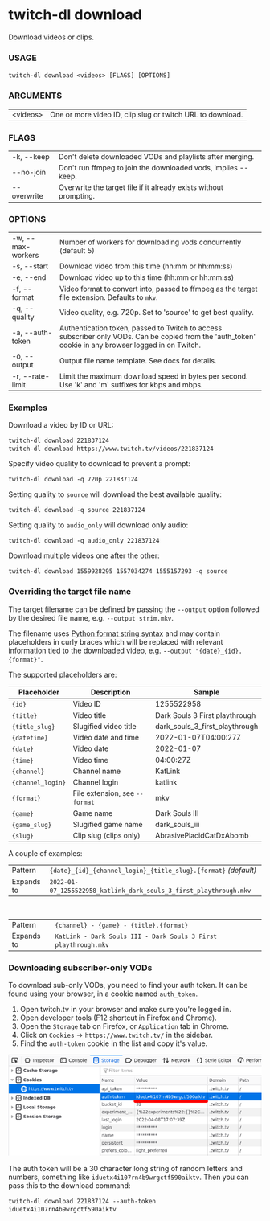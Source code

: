 <!-- ------------------- generated docs start ------------------- -->
# twitch-dl download

Download videos or clips.

### USAGE

```
twitch-dl download <videos> [FLAGS] [OPTIONS]
```

### ARGUMENTS

<table>
<tbody>
<tr>
    <td class="code">&lt;videos&gt;</td>
    <td>One or more video ID, clip slug or twitch URL to download.</td>
</tr>
</tbody>
</table>

### FLAGS

<table>
<tbody>
<tr>
    <td class="code">-k, --keep</td>
    <td>Don&#x27;t delete downloaded VODs and playlists after merging.</td>
</tr>

<tr>
    <td class="code">--no-join</td>
    <td>Don&#x27;t run ffmpeg to join the downloaded vods, implies --keep.</td>
</tr>

<tr>
    <td class="code">--overwrite</td>
    <td>Overwrite the target file if it already exists without prompting.</td>
</tr>
</tbody>
</table>

### OPTIONS

<table>
<tbody>
<tr>
    <td class="code">-w, --max-workers</td>
    <td>Number of workers for downloading vods concurrently (default 5)</td>
</tr>

<tr>
    <td class="code">-s, --start</td>
    <td>Download video from this time (hh:mm or hh:mm:ss)</td>
</tr>

<tr>
    <td class="code">-e, --end</td>
    <td>Download video up to this time (hh:mm or hh:mm:ss)</td>
</tr>

<tr>
    <td class="code">-f, --format</td>
    <td>Video format to convert into, passed to ffmpeg as the target file extension. Defaults to <code>mkv</code>.</td>
</tr>

<tr>
    <td class="code">-q, --quality</td>
    <td>Video quality, e.g. 720p. Set to &#x27;source&#x27; to get best quality.</td>
</tr>

<tr>
    <td class="code">-a, --auth-token</td>
    <td>Authentication token, passed to Twitch to access subscriber only VODs. Can be copied from the &#x27;auth_token&#x27; cookie in any browser logged in on Twitch.</td>
</tr>

<tr>
    <td class="code">-o, --output</td>
    <td>Output file name template. See docs for details.</td>
</tr>

<tr>
    <td class="code">-r, --rate-limit</td>
    <td>Limit the maximum download speed in bytes per second. Use &#x27;k&#x27; and &#x27;m&#x27; suffixes for kbps and mbps.</td>
</tr>
</tbody>
</table>

<!-- ------------------- generated docs end ------------------- -->

### Examples

Download a video by ID or URL:

```
twitch-dl download 221837124
twitch-dl download https://www.twitch.tv/videos/221837124
```

Specify video quality to download to prevent a prompt:

```
twitch-dl download -q 720p 221837124
```

Setting quality to `source` will download the best available quality:

```
twitch-dl download -q source 221837124
```

Setting quality to `audio_only` will download only audio:

```
twitch-dl download -q audio_only 221837124
```

Download multiple videos one after the other:

```
twitch-dl download 1559928295 1557034274 1555157293 -q source
```

### Overriding the target file name

The target filename can be defined by passing the `--output` option followed by
the desired file name, e.g. `--output strim.mkv`.

The filename uses
[Python format string syntax](https://docs.python.org/3/library/string.html#format-string-syntax)
and may contain placeholders in curly braces which will be replaced with
relevant information tied to the downloaded video, e.g. `--output "{date}_{id}.{format}"`.

The supported placeholders are:

| Placeholder       | Description                    | Sample                        |
| ----------------- | ------------------------------ | ------------------------------ |
| `{id}`            | Video ID                       | 1255522958                     |
| `{title}`         | Video title                    | Dark Souls 3 First playthrough |
| `{title_slug}`    | Slugified video title          | dark_souls_3_first_playthrough |
| `{datetime}`      | Video date and time            | 2022-01-07T04:00:27Z           |
| `{date}`          | Video date                     | 2022-01-07                     |
| `{time}`          | Video time                     | 04:00:27Z                      |
| `{channel}`       | Channel name                   | KatLink                        |
| `{channel_login}` | Channel login                  | katlink                        |
| `{format}`        | File extension, see `--format` | mkv                            |
| `{game}`          | Game name                      | Dark Souls III                 |
| `{game_slug}`     | Slugified game name            | dark_souls_iii                 |
| `{slug}`          | Clip slug (clips only)         | AbrasivePlacidCatDxAbomb       |

A couple of examples:

|    |    |
| -- | -- |
| Pattern | `{date}_{id}_{channel_login}_{title_slug}.{format}` *(default)* |
| Expands to | `2022-01-07_1255522958_katlink_dark_souls_3_first_playthrough.mkv` |

<br />

|    |    |
| -- | -- |
| Pattern | `{channel} - {game} - {title}.{format}` |
| Expands to | `KatLink - Dark Souls III - Dark Souls 3 First playthrough.mkv` |


### Downloading subscriber-only VODs

To download sub-only VODs, you need to find your auth token. It can be found
using your browser, in a cookie named `auth_token`.

1. Open twitch.tv in your browser and make sure you're logged in.
2. Open developer tools (F12 shortcut in Firefox and Chrome).
3. Open the `Storage` tab on Firefox, or `Application` tab in Chrome.
4. Click on `Cookies` → `https://www.twitch.tv/` in the sidebar.
5. Find the `auth-token` cookie in the list and copy it's value.

![How to find the auth token in dev tools](./auth_token.png)

The auth token will be a 30 character long string of random letters and numbers,
something like `iduetx4i107rn4b9wrgctf590aiktv`. Then you can pass this to the
download command:

```
twitch-dl download 221837124 --auth-token iduetx4i107rn4b9wrgctf590aiktv
```